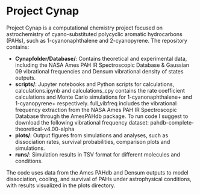 # Project Cynap
 
Project Cynap is a computational chemistry project focused on astrochemistry of cyano-substituted polycyclic aromatic hydrocarbons (PAHs), such as 1-cyanonaphthalene and 2-cyanopyrene. The repository contains:

- **Cynapfolder/Database/**: Contains theoretical and experimental data, including the NASA Ames PAH IR Spectroscopic Database & Gaussian 09 vibrational frequencies and Densum vibrational density of states outputs.
- **scripts/**: Jupyter notebooks and Python scripts for calculations, calculations.ipynb and calculations_cpy contains the rate coefficient calculations and Monte Carlo simulations for 1-cyanonaphthalene+ and 1-cyanopyrene+ respectively. full_vibfreq includes the vibrational frequency extraction from the NASA Ames PAH IR Spectroscopic Database through the AmesPAHdb package. To run code I suggest to download the following vibrational frequency dataset: pahdb-complete-theoretical-v4.00-alpha
- **plots/**: Output figures from simulations and analyses, such as dissociation rates, survival probabilities, comparison plots and simulations.
- **runs/**: Simulation results in TSV format for different molecules and conditions.

The code uses data from the Ames PAHdb and Densum outputs to model dissociation, cooling, and survival of PAHs under astrophysical conditions, with results visualized in the plots directory.